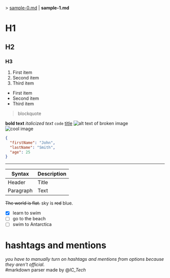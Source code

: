 \> [sample-0.md](sample-0.md.html) | **sample-1.md**
# H1
## H2
### H3

1. First item
2. Second item
3. Third item
- First item
- Second item
- Third item
> blockquote

**bold text**
*italicized text*
`code`
[title](https://www.example.com)
![alt text of broken image](no-image.jpg)  
![cool image](https://i.imgur.com/6rlM4CU.jpg "fire!!")
```json
{
  "firstName": "John",
  "lastName": "Smith",
  "age": 25
}
```
---
| Syntax | Description |
| ----------- | ----------- |
| Header | Title |
| Paragraph | Text | 


~~The world is flat.~~ sky is ~~red~~ blue.

- [x] learn to swim
- [ ] go to the beach
- [ ] swim to Antarctica
# hashtags and mentions
*you have to manually turn on hashtags and mentions from options because they aren't official.*<br>
#markdown parser made by @_IC_Tech_

